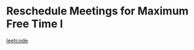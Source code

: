 Reschedule Meetings for Maximum Free Time I
===========================================
[leetcode](https://leetcode.com/problems/reschedule-meetings-for-maximum-free-time-i)
